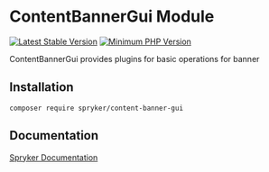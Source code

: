 # ContentBannerGui Module
[![Latest Stable Version](https://poser.pugx.org/spryker/content-banner-gui/v/stable.svg)](https://packagist.org/packages/spryker/content-banner-gui)
[![Minimum PHP Version](https://img.shields.io/badge/php-%3E%3D%207.4-8892BF.svg)](https://php.net/)

ContentBannerGui provides plugins for basic operations for banner

## Installation

```
composer require spryker/content-banner-gui
```

## Documentation

[Spryker Documentation](https://docs.spryker.com)
